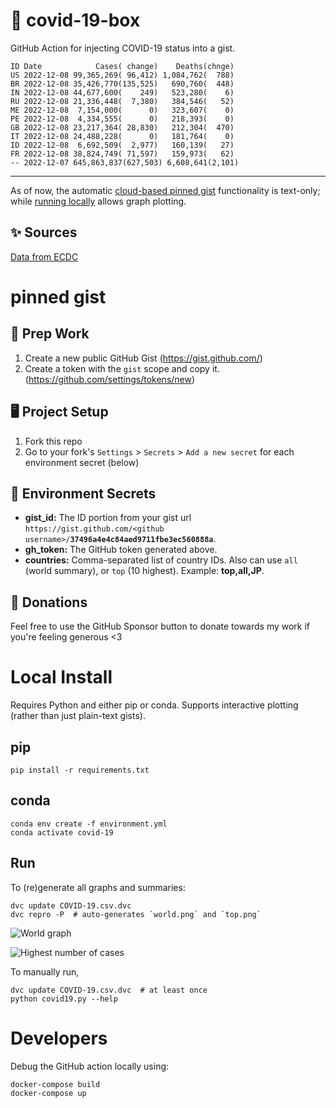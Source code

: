 # 🏥 covid-19-box

GitHub Action for injecting COVID-19 status into a gist.

```
ID Date            Cases( change)    Deaths(chnge)
US 2022-12-08 99,365,269( 96,412) 1,084,762(  788)
BR 2022-12-08 35,426,770(135,525)   690,760(  448)
IN 2022-12-08 44,677,600(    249)   523,280(    6)
RU 2022-12-08 21,336,448(  7,380)   384,546(   52)
ME 2022-12-08  7,154,000(      0)   323,607(    0)
PE 2022-12-08  4,334,555(      0)   218,393(    0)
GB 2022-12-08 23,217,364( 28,830)   212,304(  470)
IT 2022-12-08 24,488,228(      0)   181,764(    0)
ID 2022-12-08  6,692,509(  2,977)   160,139(   27)
FR 2022-12-08 38,824,749( 71,597)   159,973(   62)
-- 2022-12-07 645,863,837(627,503) 6,608,641(2,101)
```

---

As of now, the automatic [cloud-based pinned gist](#pinned-gist) functionality is text-only;
while [running locally](#local-install) allows graph plotting.

## ✨ Sources

[Data from ECDC](https://www.ecdc.europa.eu/en/publications-data/download-todays-data-geographic-distribution-covid-19-cases-worldwide)

# pinned gist

## 🎒 Prep Work
1. Create a new public GitHub Gist (https://gist.github.com/)
1. Create a token with the `gist` scope and copy it. (https://github.com/settings/tokens/new)

## 🖥 Project Setup
1. Fork this repo
1. Go to your fork's `Settings` > `Secrets` > `Add a new secret` for each environment secret (below)

## 🤫 Environment Secrets
- **gist_id:** The ID portion from your gist url `https://gist.github.com/<github username>/`**`37496a4e4c84aed9711fbe3ec560888a`**.
- **gh_token:** The GitHub token generated above.
- **countries:** Comma-separated list of country IDs. Also can use `all` (world summary), or `top` (10 highest). Example: **top,all,JP**.

## 💸 Donations

Feel free to use the GitHub Sponsor button to donate towards my work if you're feeling generous <3

# Local Install

Requires Python and either pip or conda. Supports interactive plotting (rather than just plain-text gists).

## pip

```
pip install -r requirements.txt
```

## conda

```
conda env create -f environment.yml
conda activate covid-19
```

## Run

To (re)generate all graphs and summaries:

```
dvc update COVID-19.csv.dvc
dvc repro -P  # auto-generates `world.png` and `top.png`
```

![World graph](world.png)

![Highest number of cases](top.png)

To manually run,

```
dvc update COVID-19.csv.dvc  # at least once
python covid19.py --help
```

# Developers

Debug the GitHub action locally using:

```
docker-compose build
docker-compose up
```
